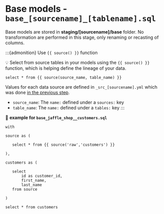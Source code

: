 # Base models - `base_[sourcename]_[tablename].sql`

Base models are stored in **staging/[sourcename]/base** folder. No transformation are performed in this stage, only renaming or recasting of columns. 

:::{admonition} Use `{{ source() }}` function
    
💡 Select from source tables in your models using the `{{ source() }}` function, which is helping define the lineage of your data. 

 ```
 select * from {{ source(source_name, table_name) }}
 ```

Values for each data source are defined in `_src_[sourcename].yml` which was done [in the previous step](../02/data_sources.md).

* `source_name`: The `name:` defined under a `sources:` key
* `table_name`: The `name:` defined under a `tables:` key
:::

📝 **example for `base_jaffle_shop__customers.sql`**

 ```
with

source as (

    select * from {{ source('raw','customers') }}

),

customers as (

    select
        id as customer_id,
        first_name,
        last_name
    from source

)

select * from customers
 ```